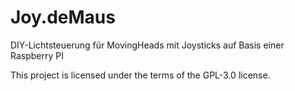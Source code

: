 # Joy.deMaus
DIY-Lichtsteuerung für MovingHeads mit Joysticks auf Basis einer Raspberry PI


This project is licensed under the terms of the GPL-3.0 license.

